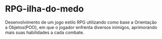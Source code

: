 # RPG-ilha-do-medo
Desenvolvimento de um jogo estilo RPG utilizando como base a Orientação a Objetos(POO), em que o jogador enfrenta diversos inimigos, aprimorando mais suas habilidades a cada combate. 

